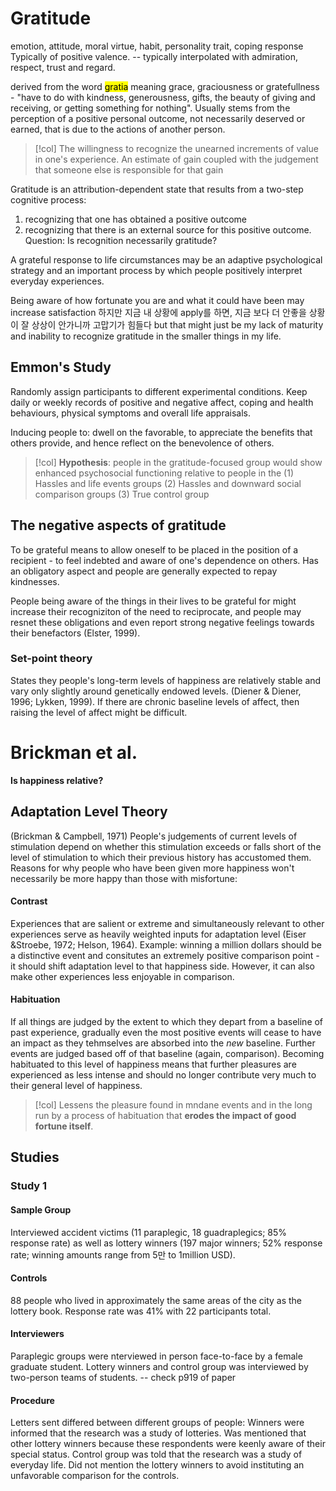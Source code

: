 # Gratitude
emotion, attitude, moral virtue, habit, personality trait, coping response
Typically of positive valence. -- typically interpolated with admiration, respect, trust and regard. 

derived from the word <mark class="hltr-yellow">gratia</mark> meaning grace, graciousness or gratefullness - "have to do with kindness, generousness, gifts, the beauty of giving and receiving, or getting something for nothing". 
Usually stems from the perception of a positive personal outcome, not necessarily deserved or earned, that is due to the actions of another person. 
> [!col] 
> The willingness to recognize the unearned increments of value in one's experience. 
>An estimate of gain coupled with the judgement that someone else is responsible for that gain

Gratitude is an attribution-dependent state that results from a two-step cognitive process:
1. recognizing that one has obtained a positive outcome
2. recognizing that there is an external source for this positive outcome. 
Question: Is recognition necessarily gratitude? 

A grateful response to life circumstances may be an adaptive psychological strategy and an important process by which people positively interpret everyday experiences. 

Being aware of how fortunate you are and what it could have been may increase satisfaction 
	하지만 지금 내 상황에 apply를 하면, 지금 보다 더 안좋을 상황이 잘 상상이 안가니까 고맙기가 힘들다 but that might just be my lack of maturity and inability to recognize gratitude in the smaller things in my life.

## Emmon's Study
Randomly assign participants to different experimental conditions. 
Keep daily or weekly records of positive and negative affect, coping and health behaviours, physical symptoms and overall life appraisals. 

Inducing people to: dwell on the favorable, to appreciate the benefits that others provide, and hence reflect on the benevolence of others. 
> [!col] 
> **Hypothesis**: people in the gratitude-focused group would show enhanced psychosocial functioning relative to people in the 
> (1) Hassles and life events groups
> (2) Hassles and downward social comparison groups
> (3) True control group
## The negative aspects of gratitude
To be grateful means to allow oneself to be placed in the position of a recipient - to feel indebted and aware of one's dependence on others. 
Has an obligatory aspect and people are generally expected to repay kindnesses. 

People being aware of the things in their lives to be grateful for might increase their recogniziton of the need to reciprocate, and people may resnet these obligations and even report strong negative feelings towards their benefactors (Elster, 1999). 
### Set-point theory
States they people's long-term levels of happiness are relatively stable and vary only slightly around genetically endowed levels. (Diener & Diener, 1996; Lykken, 1999).
If there are chronic baseline levels of affect, then raising the level of affect might be difficult.            
# Brickman et al.
**Is happiness relative?**
## Adaptation Level Theory 
(Brickman & Campbell, 1971)
People's judgements of current levels of stimulation depend on whether this stimulation exceeds or falls short of the level of stimulation to which their previous history has accustomed them. 
Reasons for why people who have been given more happiness won't necessarily be more happy than those with misfortune: 
#### Contrast
Experiences that are salient or extreme and simultaneously relevant to other experiences serve as heavily weighted inputs for adaptation level (Eiser &Stroebe, 1972; Helson, 1964).
Example: winning a million dollars should be a distinctive event and consitutes an extremely positive comparison point - it should shift adaptation level to that happiness side. 
However, it can also make other experiences less enjoyable in comparison. 
#### Habituation
If all things are judged by the extent to which they depart from a baseline of past experience, gradually even the most positive events will cease to have an impact as they tehmselves are absorbed into the *new* baseline. Further events are judged based off of that baseline (again, comparison). 
Becoming habituated to this level of happiness means that further pleasures are experienced as less intense and should no longer contribute very much to their general level of happiness. 
> [!col]
> Lessens the pleasure found in mndane events and in the long run by a process of habituation that **erodes the impact of good fortune itself**.
## Studies 
### Study 1
#### Sample Group
Interviewed accident victims (11 paraplegic, 18 guadraplegics; 85% response rate) as well as lottery winners (197 major winners; 52% response rate; winning amounts range from 5만 to 1million USD).
#### Controls
88 people who lived in approximately the same areas of the city as the lottery book. Response rate was 41% with 22 participants total. 
#### Interviewers
Paraplegic groups were nterviewed in person face-to-face by a female graduate student. 
Lottery winners and control group was interviewed by two-person teams of students. -- check p919 of paper
#### Procedure
Letters sent differed between different groups of people: 
Winners were informed that the research was a study of lotteries. Was mentioned that other lottery winners because these respondents were keenly aware of their special status. 
Control group was told that the research was a study of everyday life. Did not mention the lottery winners to avoid instituting an unfavorable comparison for the controls. 

